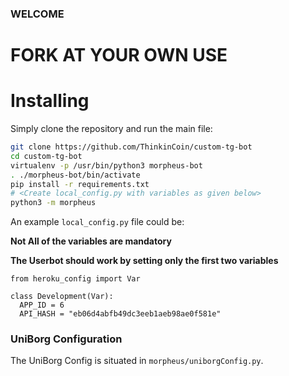 ### WELCOME
# FORK AT YOUR OWN USE
# Installing

Simply clone the repository and run the main file:
```sh
git clone https://github.com/ThinkinCoin/custom-tg-bot
cd custom-tg-bot
virtualenv -p /usr/bin/python3 morpheus-bot
. ./morpheus-bot/bin/activate
pip install -r requirements.txt
# <Create local_config.py with variables as given below>
python3 -m morpheus
```

An example `local_config.py` file could be:

**Not All of the variables are mandatory**

__The Userbot should work by setting only the first two variables__

```python3
from heroku_config import Var

class Development(Var):
  APP_ID = 6
  API_HASH = "eb06d4abfb49dc3eeb1aeb98ae0f581e"
```

### UniBorg Configuration

The UniBorg Config is situated in `morpheus/uniborgConfig.py`.


